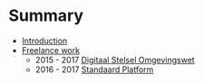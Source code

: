 # Summary

* [Introduction](README.md)
* [Freelance work](Freelance/README.md)
    * 2015 - 2017 [Digitaal Stelsel Omgevingswet](Freelance/DSO.md)
    * 2016 - 2017 [Standaard Platform](Freelance/SP.md)
